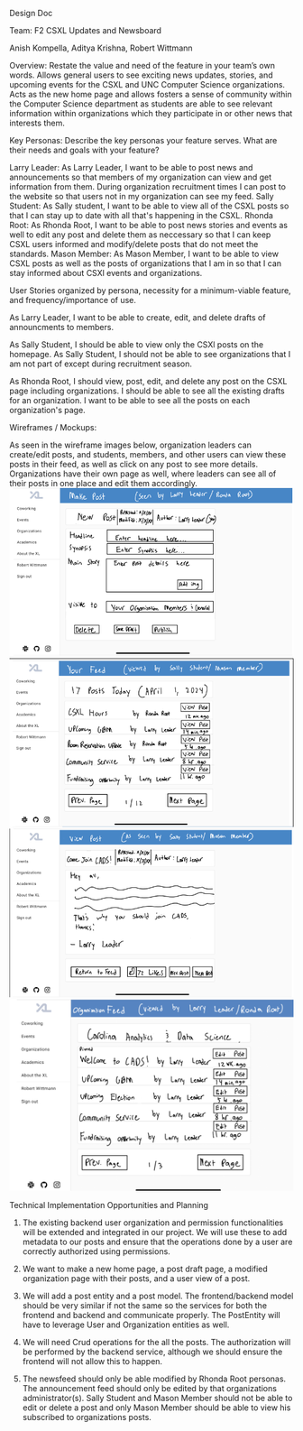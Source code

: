 Design Doc

Team: F2
CSXL Updates and Newsboard

Anish Kompella, Aditya Krishna, Robert Wittmann


Overview: Restate the value and need of the feature in your team’s own words.
Allows general users to see exciting news updates, stories, and upcoming events for the CSXL and UNC Computer Science organizations. Acts as the new home page and allows fosters a sense of community within the Computer Science department as students are able to see relevant information within organizations which they participate in or other news that interests them. 

Key Personas: Describe the key personas your feature serves. What are their needs and goals with your feature?

Larry Leader: As Larry Leader, I want to be able to post news and announcements so that members of my organization can view and get information from them. During organization recruitment times I can post to the website so that users not in my organization can see my feed.
Sally Student: As Sally student, I want to be able to view all of the CSXL posts so that I can stay up to date with all that's happening in the CSXL.
Rhonda Root: As Rhonda Root, I want to be able to post news stories and events as well to edit any post and delete them as neccessary so that I can keep CSXL users informed and modify/delete posts that do not meet the standards.
Mason Member: As Mason Member, I want to be able to view CSXL posts as well as the posts of organizations that I am in so that I can stay informed about CSXl events and organizations.


User Stories organized by persona, necessity for a minimum-viable feature, and frequency/importance of use.

As Larry Leader, I want to be able to create, edit, and delete drafts of announcments to members. 

As Sally Student, I should be able to view only the CSXl posts on the homepage.
As Sally Student, I should not be able to see organizations that I am not part of except during recruitment season. 

As Rhonda Root, I should view, post, edit, and delete any post on the CSXL page including organizations. I should be able to see all the existing drafts for an organization. I want to be able to see all the posts on each organization's page.



Wireframes / Mockups:

As seen in the wireframe images below, organization leaders can create/edit posts, and students, members, and other users can view these posts in their feed, as well as click on any post to see more details. Organizations have their own page as well, where leaders can see all of their posts in one place and edit them accordingly. 
![Larry Leader/Ronda Root Make Post Page](./images/make-post.png)
![Sally Student/Mason Member Feed Page](./images/your-feed.png)
![Sally Student/Mason Member View Post Page](./images/view-post.png)
![Larry Leader/Ronda Root Org Homepage](./images/org-feed.png)



Technical Implementation Opportunities and Planning


1. The existing backend user organization and permission functionalities will be extended and integrated in our project. We will use these to add metadata to our posts and ensure that the operations done by a user are correctly authorized using permissions.

2. We want to make a new home page, a post draft page, a modified organization page with their posts, and a user view of a post.

3. We will add a post entity and a post model. The frontend/backend model should be very similar if not the same so the services for both the frontend and backend and communicate properly. The PostEntity will have to leverage User and Organization entities as well.

4. We will need Crud operations for the all the posts. The authorization will be performed by the backend service, although we should ensure the frontend will not allow this to happen.

5. The newsfeed should only be able modified by Rhonda Root personas. The announcement feed should only be edited by that organizations administrator(s). Sally Student and Mason Member should not be able to edit or delete a post and only Mason Member should be able to view his subscribed to organizations posts.





